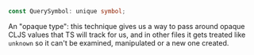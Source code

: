 ```ts
const QuerySymbol: unique symbol;
```

An "opaque type": this technique gives us a way to pass around opaque CLJS values that TS will track for us,
and in other files it gets treated like `unknown` so it can't be examined, manipulated or a new one created.
